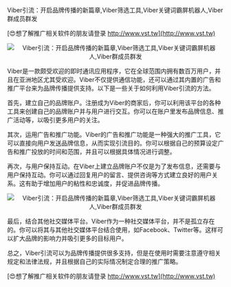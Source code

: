 Viber引流：开启品牌传播的新篇章,Viber筛选工具,Viber关键词霸屏机器人,Viber群成员群发

[😍想了解推广相关软件的朋友请登录 http://www.vst.tw](http://www.vst.tw)

 <center><img src="https://vst.tw/MP4/tuiguang/png/3.png" alt="Viber引流：开启品牌传播的新篇章,Viber筛选工具,Viber关键词霸屏机器人,Viber群成员群发"></center>

Viber是一款颇受欢迎的即时通讯应用程序，它在全球范围内拥有数百万用户，并且在亚洲地区尤其受欢迎。Viber不仅提供通信功能，还可以通过其内置的广告和推广平台来为品牌传播提供支持。以下是一些关于如何利用Viber引流的方法。

首先，建立自己的品牌账户。注册成为Viber的商家后，你可以利用该平台的各种工具来创建自己的品牌账户并与用户进行交互。你可以在账户里发布品牌信息、推广活动等，以吸引更多用户的关注。

其次，运用广告和推广功能。Viber的广告和推广功能是一种强大的推广工具，它可以直接向用户发送品牌信息，从而实现引流目的。你可以根据自己的预算设定广告和推广投放的时间和范围，并且可以根据具体情况进行调整。

再次，与用户保持互动。在Viber上建立品牌账户不仅是为了发布信息，还需要与用户保持互动。你可以通过回复用户的留言、提供咨询等方式建立良好的用户关系。这有助于增加用户的粘性和忠诚度，并促进品牌传播。

 <center><img src="https://vst.tw/MP4/tuiguang/png/0.png" alt="Viber引流：开启品牌传播的新篇章,Viber筛选工具,Viber关键词霸屏机器人,Viber群成员群发"></center>

最后，结合其他社交媒体平台。Viber作为一种社交媒体平台，并不是孤立存在的。你可以将其与其他社交媒体平台结合使用，如Facebook、Twitter等。这样可以扩大品牌的影响力并吸引更多的目标用户。

总之，Viber引流可以为品牌传播提供很多支持，但是在使用时需要注意遵守相关规定和法律法规，并且根据自己的实际情况制定合理的推广策略。

[😍想了解推广相关软件的朋友请登录 http://www.vst.tw](http://www.vst.tw)



